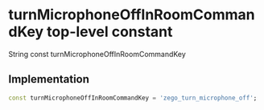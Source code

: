 


# turnMicrophoneOffInRoomCommandKey top-level constant









String const turnMicrophoneOffInRoomCommandKey
  







## Implementation

```dart
const turnMicrophoneOffInRoomCommandKey = 'zego_turn_microphone_off';
```








